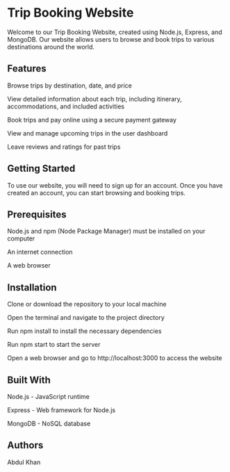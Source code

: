 # Trip Booking Website
Welcome to our Trip Booking Website, created using Node.js, Express, and MongoDB.
Our website allows users to browse and book trips to various destinations around the world.

## Features
Browse trips by destination, date, and price

View detailed information about each trip, including itinerary, accommodations, and included activities

Book trips and pay online using a secure payment gateway

View and manage upcoming trips in the user dashboard

Leave reviews and ratings for past trips

## Getting Started
To use our website, you will need to sign up for an account. Once you have created an account, you can start browsing and booking trips.

## Prerequisites
Node.js and npm (Node Package Manager) must be installed on your computer

An internet connection

A web browser

## Installation

Clone or download the repository to your local machine

Open the terminal and navigate to the project directory

Run npm install to install the necessary dependencies

Run npm start to start the server

Open a web browser and go to http://localhost:3000 to access the website
## Built With

Node.js - JavaScript runtime

Express - Web framework for Node.js

MongoDB - NoSQL database

## Authors
Abdul Khan

